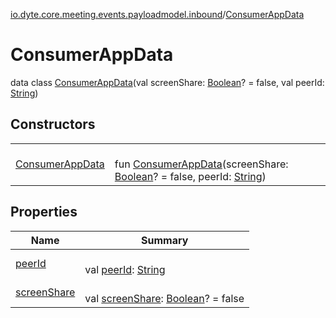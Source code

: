 [io.dyte.core.meeting.events.payloadmodel.inbound](../index.md)/[ConsumerAppData](index.md)

# ConsumerAppData


data class [ConsumerAppData](index.md)(val screenShare: [Boolean](https://kotlinlang.org/api/latest/jvm/stdlib/kotlin/-boolean/index.html)? = false, val peerId: [String](https://kotlinlang.org/api/latest/jvm/stdlib/kotlin/-string/index.html))

## Constructors

| | |
|---|---|
| [ConsumerAppData](-consumer-app-data.md) | <br/>fun [ConsumerAppData](-consumer-app-data.md)(screenShare: [Boolean](https://kotlinlang.org/api/latest/jvm/stdlib/kotlin/-boolean/index.html)? = false, peerId: [String](https://kotlinlang.org/api/latest/jvm/stdlib/kotlin/-string/index.html)) |

## Properties

| Name | Summary |
|---|---|
| [peerId](peer-id.md) | <br/>val [peerId](peer-id.md): [String](https://kotlinlang.org/api/latest/jvm/stdlib/kotlin/-string/index.html) |
| [screenShare](screen-share.md) | <br/>val [screenShare](screen-share.md): [Boolean](https://kotlinlang.org/api/latest/jvm/stdlib/kotlin/-boolean/index.html)? = false |
